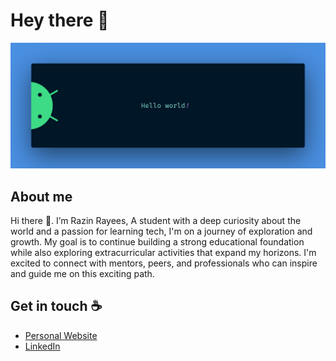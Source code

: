 # Hey there :wave:

<a href="https://razin.in/"><img src="https://raw.githubusercontent.com/razinrayees/razinrayees/master/banner.png" alt="Hello world"></a>

## About me

Hi there 👋. I’m Razin Rayees, A student with a deep curiosity about the world and a passion for learning tech, I'm on a journey of exploration and growth. My goal is to continue building a strong educational foundation while also exploring extracurricular activities that expand my horizons. I'm excited to connect with mentors, peers, and professionals who can inspire and guide me on this exciting path.


## Get in touch :coffee:

- [Personal Website](https://razin.in/)
- [LinkedIn](https://www.linkedin.com/in/razinrayees)
